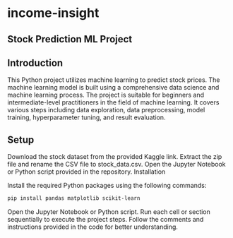 # income-insight

## Stock Prediction ML Project

## Introduction

This Python project utilizes machine learning to predict stock prices. The machine learning model is built using a comprehensive data science and machine learning process. The project is suitable for beginners and intermediate-level practitioners in the field of machine learning. It covers various steps including data exploration, data preprocessing, model training, hyperparameter tuning, and result evaluation.

## Setup

Download the stock dataset from the provided Kaggle link.
Extract the zip file and rename the CSV file to stock_data.csv.
Open the Jupyter Notebook or Python script provided in the repository.
Installation

Install the required Python packages using the following commands:

```bash
pip install pandas matplotlib scikit-learn
```


Open the Jupyter Notebook or Python script.
Run each cell or section sequentially to execute the project steps.
Follow the comments and instructions provided in the code for better understanding.
